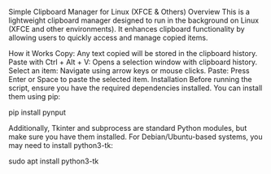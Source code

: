 Simple Clipboard Manager for Linux (XFCE & Others)
Overview
This is a lightweight clipboard manager designed to run in the background on Linux (XFCE and other environments). It enhances clipboard functionality by allowing users to quickly access and manage copied items.

How it Works
Copy: Any text copied will be stored in the clipboard history.
Paste with Ctrl + Alt + V: Opens a selection window with clipboard history.
Select an item: Navigate using arrow keys or mouse clicks.
Paste: Press Enter or Space to paste the selected item.
Installation
Before running the script, ensure you have the required dependencies installed. You can install them using pip:

pip install pynput

Additionally, Tkinter and subprocess are standard Python modules, but make sure you have them installed. For Debian/Ubuntu-based systems, you may need to install python3-tk:

sudo apt install python3-tk
